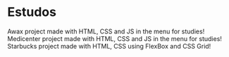 # Estudos
Awax project made with HTML, CSS and JS in the menu for studies!
Medicenter project made with HTML, CSS and JS in the menu for studies!
Starbucks project made with HTML, CSS using FlexBox and CSS Grid!
